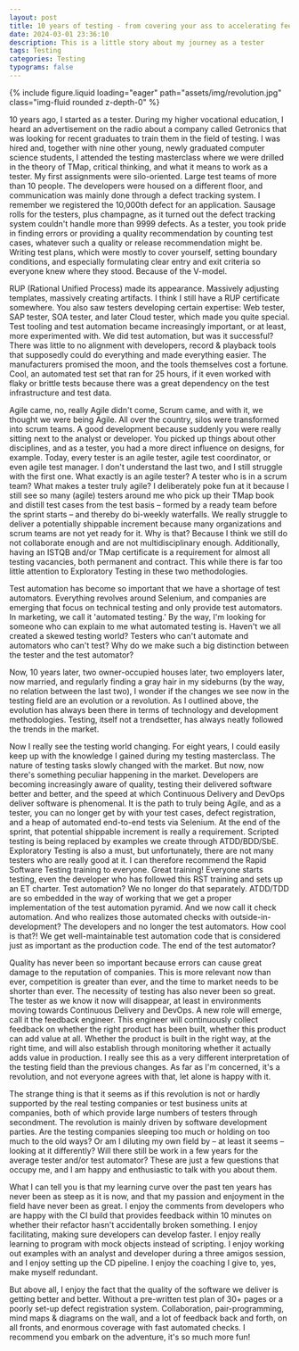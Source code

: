 ```yaml
---
layout: post
title: 10 years of testing - from covering your ass to accelerating feedbackloops
date: 2024-03-01 23:36:10
description: This is a little story about my journey as a tester
tags: Testing
categories: Testing
typograms: false
---
```


{% include figure.liquid loading="eager" path="assets/img/revolution.jpg" class="img-fluid rounded z-depth-0" %}


10 years ago, I started as a tester. During my higher vocational education, I heard an advertisement on the radio about a company called Getronics that was looking for recent graduates to train them in the field of testing. I was hired and, together with nine other young, newly graduated computer science students, I attended the testing masterclass where we were drilled in the theory of TMap, critical thinking, and what it means to work as a tester. My first assignments were silo-oriented. Large test teams of more than 10 people. The developers were housed on a different floor, and communication was mainly done through a defect tracking system. I remember we registered the 10,000th defect for an application. Sausage rolls for the testers, plus champagne, as it turned out the defect tracking system couldn't handle more than 9999 defects. As a tester, you took pride in finding errors or providing a quality recommendation by counting test cases, whatever such a quality or release recommendation might be. Writing test plans, which were mostly to cover yourself, setting boundary conditions, and especially formulating clear entry and exit criteria so everyone knew where they stood. Because of the V-model.

RUP (Rational Unified Process) made its appearance. Massively adjusting templates, massively creating artifacts. I think I still have a RUP certificate somewhere. You also saw testers developing certain expertise: Web tester, SAP tester, SOA tester, and later Cloud tester, which made you quite special. Test tooling and test automation became increasingly important, or at least, more experimented with. We did test automation, but was it successful? There was little to no alignment with developers, record & playback tools that supposedly could do everything and made everything easier. The manufacturers promised the moon, and the tools themselves cost a fortune. Cool, an automated test set that ran for 25 hours, if it even worked with flaky or brittle tests because there was a great dependency on the test infrastructure and test data.

Agile came, no, really Agile didn't come, Scrum came, and with it, we thought we were being Agile. All over the country, silos were transformed into scrum teams. A good development because suddenly you were really sitting next to the analyst or developer. You picked up things about other disciplines, and as a tester, you had a more direct influence on designs, for example. Today, every tester is an agile tester, agile test coordinator, or even agile test manager. I don't understand the last two, and I still struggle with the first one. What exactly is an agile tester? A tester who is in a scrum team? What makes a tester truly agile? I deliberately poke fun at it because I still see so many (agile) testers around me who pick up their TMap book and distill test cases from the test basis – formed by a ready team before the sprint starts – and thereby do bi-weekly waterfalls. We really struggle to deliver a potentially shippable increment because many organizations and scrum teams are not yet ready for it. Why is that? Because I think we still do not collaborate enough and are not multidisciplinary enough. Additionally, having an ISTQB and/or TMap certificate is a requirement for almost all testing vacancies, both permanent and contract. This while there is far too little attention to Exploratory Testing in these two methodologies.

Test automation has become so important that we have a shortage of test automators. Everything revolves around Selenium, and companies are emerging that focus on technical testing and only provide test automators. In marketing, we call it 'automated testing.' By the way, I'm looking for someone who can explain to me what automated testing is. Haven't we all created a skewed testing world? Testers who can't automate and automators who can't test? Why do we make such a big distinction between the tester and the test automator?

Now, 10 years later, two owner-occupied houses later, two employers later, now married, and regularly finding a gray hair in my sideburns (by the way, no relation between the last two), I wonder if the changes we see now in the testing field are an evolution or a revolution. As I outlined above, the evolution has always been there in terms of technology and development methodologies. Testing, itself not a trendsetter, has always neatly followed the trends in the market.

Now I really see the testing world changing. For eight years, I could easily keep up with the knowledge I gained during my testing masterclass. The nature of testing tasks slowly changed with the market. But now, now there's something peculiar happening in the market. Developers are becoming increasingly aware of quality, testing their delivered software better and better, and the speed at which Continuous Delivery and DevOps deliver software is phenomenal. It is the path to truly being Agile, and as a tester, you can no longer get by with your test cases, defect registration, and a heap of automated end-to-end tests via Selenium. At the end of the sprint, that potential shippable increment is really a requirement. Scripted testing is being replaced by examples we create through ATDD/BDD/SbE. Exploratory Testing is also a must, but unfortunately, there are not many testers who are really good at it. I can therefore recommend the Rapid Software Testing training to everyone. Great training! Everyone starts testing, even the developer who has followed this RST training and sets up an ET charter. Test automation? We no longer do that separately. ATDD/TDD are so embedded in the way of working that we get a proper implementation of the test automation pyramid. And we now call it check automation. And who realizes those automated checks with outside-in-development? The developers and no longer the test automators. How cool is that?! We get well-maintainable test automation code that is considered just as important as the production code. The end of the test automator?

Quality has never been so important because errors can cause great damage to the reputation of companies. This is more relevant now than ever, competition is greater than ever, and the time to market needs to be shorter than ever. The necessity of testing has also never been so great. The tester as we know it now will disappear, at least in environments moving towards Continuous Delivery and DevOps. A new role will emerge, call it the feedback engineer. This engineer will continuously collect feedback on whether the right product has been built, whether this product can add value at all. Whether the product is built in the right way, at the right time, and will also establish through monitoring whether it actually adds value in production. I really see this as a very different interpretation of the testing field than the previous changes. As far as I'm concerned, it's a revolution, and not everyone agrees with that, let alone is happy with it.

The strange thing is that it seems as if this revolution is not or hardly supported by the real testing companies or test business units at companies, both of which provide large numbers of testers through secondment. The revolution is mainly driven by software development parties. Are the testing companies sleeping too much or holding on too much to the old ways? Or am I diluting my own field by – at least it seems – looking at it differently? Will there still be work in a few years for the average tester and/or test automator? These are just a few questions that occupy me, and I am happy and enthusiastic to talk with you about them.

What I can tell you is that my learning curve over the past ten years has never been as steep as it is now, and that my passion and enjoyment in the field have never been as great. I enjoy the comments from developers who are happy with the CI build that provides feedback within 10 minutes on whether their refactor hasn't accidentally broken something. I enjoy facilitating, making sure developers can develop faster. I enjoy really learning to program with mock objects instead of scripting. I enjoy working out examples with an analyst and developer during a three amigos session, and I enjoy setting up the CD pipeline. I enjoy the coaching I give to, yes, make myself redundant.

But above all, I enjoy the fact that the quality of the software we deliver is getting better and better. Without a pre-written test plan of 30+ pages or a poorly set-up defect registration system. Collaboration, pair-programming, mind maps & diagrams on the wall, and a lot of feedback back and forth, on all fronts, and enormous coverage with fast automated checks. I recommend you embark on the adventure, it's so much more fun!
